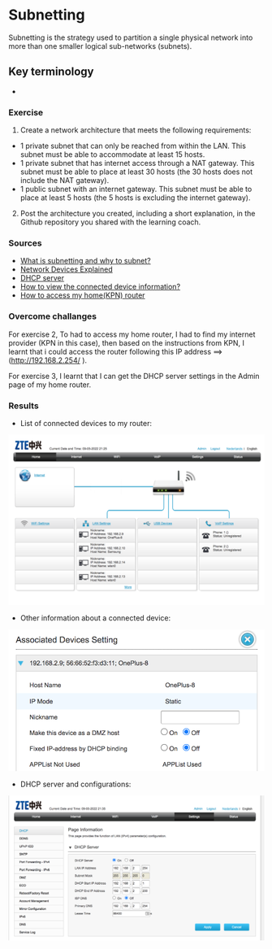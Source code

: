 # Subnetting
Subnetting is the strategy used to partition a single physical network into more than one smaller logical sub-networks (subnets).


## Key terminology

- 
### Exercise
1. Create a network architecture that meets the following requirements:
-	1 private subnet that can only be reached from within the LAN. This subnet must be able to accommodate at least 15 hosts.
-	1 private subnet that has internet access through a NAT gateway. This subnet must be able to place at least 30 hosts (the 30 hosts does not include the NAT gateway).
-	1 public subnet with an internet gateway. This subnet must be able to place at least 5 hosts (the 5 hosts is excluding the internet gateway).

2. Post the architecture you created, including a short explanation, in the Github repository you shared with the learning coach.



### Sources
- [What is subnetting and why to subnet?](https://www.youtube.com/watch?v=-yz3FV8WliU&t=9s)
- [Network Devices Explained](https://www.youtube.com/watch?v=eMamgWllRFY)
- [DHCP server](https://docs.microsoft.com/en-us/windows-server/networking/technologies/dhcp/dhcp-top)
- [How to view the connected device information?](https://consumer.huawei.com/sa-en/support/content/en-us00728122/)
- [How to access my home(KPN) router](https://forum.kpn.com/internet-9/inloggen-op-experia-box-v10a-506872#:~:text=Start%20een%20browser%20zoals%20Internet,een%20nieuw%20wachtwoord%20aangemaakt%20worden.)

### Overcome challanges
For exercise 2, To had to access my home router, I had to find my internet provider (KPN in this case), then based on the instructions from KPN, I learnt that i could access the router following this IP address ==> (http://192.168.2.254/ ).

For exercise 3, I learnt that I can get the DHCP server settings in the Admin page of my home router.

### Results

- List of connected devices to my router:

![NNTW-02NetworkDevices](../00_includes/NTW/NTW-02/i1.png)

- Other information about a connected device:

![NTW-02NetworkDevices](../00_includes/NTW/NTW-02/i2.png)

- DHCP server and configurations:

![NTW-02NetworkDevices](../00_includes/NTW/NTW-02/i3.png)






